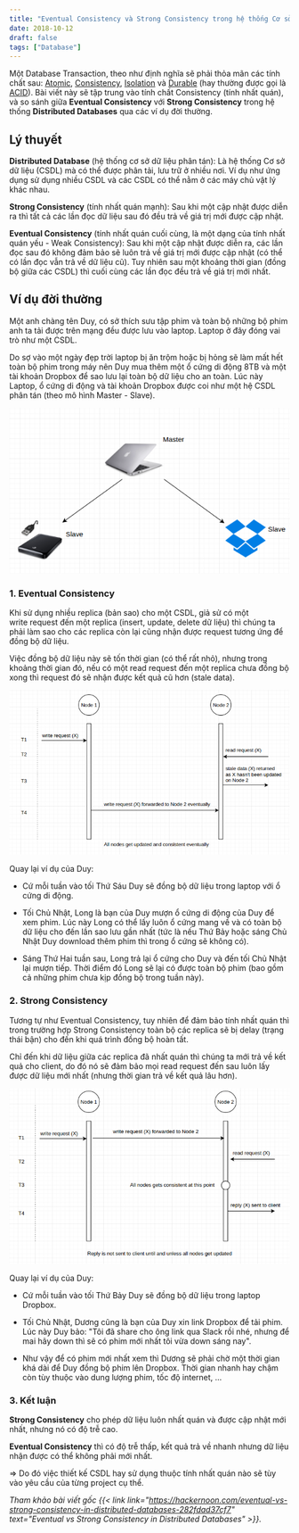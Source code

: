 ```yaml
---
title: "Eventual Consistency và Strong Consistency trong hệ thống Cơ sở dữ liệu phân tán"
date: 2018-10-12
draft: false
tags: ["Database"]
---
```


Một Database Transaction, theo như định nghĩa sẽ phải thỏa mãn các tính chất sau: [Atomic](<https://en.wikipedia.org/wiki/Atomicity_(database_systems)>), [Consistency](<https://en.wikipedia.org/wiki/Consistency_(database_systems)>), [Isolation](<https://en.wikipedia.org/wiki/Isolation_(database_systems)>) và [Durable](<https://en.wikipedia.org/wiki/Durability_(database_systems)>) (hay thường được gọi là [ACID](<https://en.wikipedia.org/wiki/ACID_(computer_science)>)). Bài viết này sẽ tập trung vào tính chất Consistency (tính nhất quán), và so sánh giữa **Eventual Consistency** với **Strong Consistency** trong hệ thống **Distributed Databases** qua các ví dụ đời thường.

## Lý thuyết

**Distributed Database** (hệ thống cơ sở dữ liệu phân tán): Là hệ thống Cơ sở dữ liệu (CSDL) mà có thể được phân tải, lưu trữ ở nhiều nơi. Ví dụ như ứng dụng sử dụng nhiều CSDL và các CSDL có thể nằm ở các máy chủ vật lý khác nhau.

**Strong Consistency** (tính nhất quán mạnh): Sau khi một cập nhật được diễn ra thì tất cả các lần đọc dữ liệu sau đó đều trả về giá trị mới được cập nhật.

**Eventual Consistency** (tính nhất quán cuối cùng, là một dạng của tính nhất quán yếu - Weak Consistency): Sau khi một cập nhật được diễn ra, các lần đọc sau đó không đảm bảo sẽ luôn trả về giá trị mới được cập nhật (có thể có lần đọc vẫn trả về dữ liệu cũ). Tuy nhiên sau một khoảng thời gian (đồng bộ giữa các CSDL) thì cuối cùng các lần đọc đều trả về giá trị mới nhất.

## Ví dụ đời thường

Một anh chàng tên Duy, có sở thích sưu tập phim và toàn bộ những bộ phim anh ta tải được trên mạng đều được lưu vào laptop. Laptop ở đây đóng vai trò như một CSDL.

Do sợ vào một ngày đẹp trời laptop bị ăn trộm hoặc bị hỏng sẽ làm mất hết toàn bộ phim trong máy nên Duy mua thêm một ổ cứng di động 8TB và một tài khoản Dropbox để sao lưu lại toàn bộ dữ liệu cho an toàn. Lúc này Laptop, ổ cứng di động và tài khoản Dropbox được coi như một hệ CSDL phân tán (theo mô hình Master - Slave).

![Master slave data model](/images/master-slave-model.png)

### 1. Eventual Consistency

Khi sử dụng nhiều replica (bản sao) cho một CSDL, giả sử có một write request đến một replica (insert, update, delete dữ liệu) thì chúng ta phải làm sao cho các replica còn lại cũng nhận được request tương ứng để đồng bộ dữ liệu.

Việc đồng bộ dữ liệu này sẽ tốn thời gian (có thể rất nhỏ), nhưng trong khoảng thời gian đó, nếu có một read request đến một replica chưa đồng bộ xong thì request đó sẽ nhận được kết quả cũ hơn (stale data).

![Eventual consistency](/images/eventual-consistency.png)

Quay lại ví dụ của Duy:

- Cứ mỗi tuần vào tối Thứ Sáu Duy sẽ đồng bộ dữ liệu trong laptop với ổ cứng di động.

- Tối Chủ Nhật, Long là bạn của Duy mượn ổ cứng di động của Duy để xem phim. Lúc này Long có thể lấy luôn ổ cứng mang về và có toàn bộ dữ liệu cho đến lần sao lưu gần nhất (tức là nếu Thứ Bảy hoặc sáng Chủ Nhật Duy download thêm phim thì trong ổ cứng sẽ không có).

- Sáng Thứ Hai tuần sau, Long trả lại ổ cứng cho Duy và đến tối Chủ Nhật lại mượn tiếp. Thời điểm đó Long sẽ lại có được toàn bộ phim (bao gồm cả những phim chưa kịp đồng bộ trong tuần này).

### 2. Strong Consistency

Tương tự như Eventual Consistency, tuy nhiên để đảm bảo tính nhất quán thì trong trường hợp Strong Consistency toàn bộ các replica sẽ bị delay (trạng thái bận) cho đến khi quá trình đồng bộ hoàn tất.

Chỉ đến khi dữ liệu giữa các replica đã nhất quán thì chúng ta mới trả về kết quả cho client, do đó nó sẽ đảm bảo mọi read request đến sau luôn lấy được dữ liệu mới nhất (nhưng thời gian trả về kết quả lâu hơn).

![Strong consistency](/images/strong-consistency.png)

Quay lại ví dụ của Duy:

- Cứ mỗi tuần vào tối Thứ Bảy Duy sẽ đồng bộ dữ liệu trong laptop Dropbox.

- Tối Chủ Nhật, Dương cũng là bạn của Duy xin link Dropbox để tải phim. Lúc này Duy bảo: "Tôi đã share cho ông link qua Slack rồi nhé, nhưng để mai hãy down thì sẽ có phim mới nhất tôi vừa down sáng nay".

- Như vậy để có phim mới nhất xem thì Dương sẽ phải chờ một thời gian khá dài để Duy đồng bộ phim lên Dropbox. Thời gian nhanh hay chậm còn tùy thuộc vào dung lượng phim, tốc độ internet, ...

### 3. Kết luận

**Strong Consistency** cho phép dữ liệu luôn nhất quán và được cập nhật mới nhất, nhưng nó có độ trễ cao.

**Eventual Consistency** thì có độ trễ thấp, kết quả trả về nhanh nhưng dữ liệu nhận được có thể không phải mới nhất.

=> Do đó việc thiết kế CSDL hay sử dụng thuộc tính nhất quán nào sẽ tùy vào yêu cầu của từng project cụ thể.

_Tham khảo bài viết gốc {{< link link="https://hackernoon.com/eventual-vs-strong-consistency-in-distributed-databases-282fdad37cf7" text="Eventual vs Strong Consistency in Distributed Databases" >}}._

